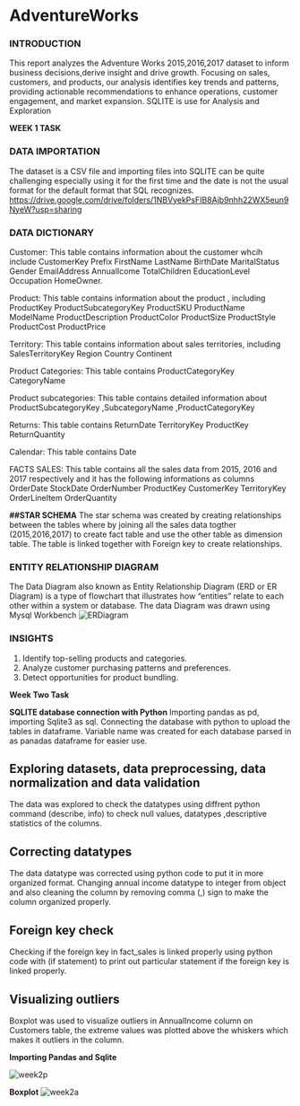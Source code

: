 # AdventureWorks
### INTRODUCTION
This report analyzes the Adventure Works 2015,2016,2017 dataset to inform business decisions,derive insight and drive growth. Focusing on sales, customers, and products, our analysis identifies key trends and patterns, providing actionable recommendations to enhance operations, customer engagement, and market expansion. SQLITE is use for Analysis and Exploration

**WEEK 1 TASK**

### DATA IMPORTATION

The dataset is a CSV file and importing  files into SQLITE can be quite challenging especially using it for the first time and the date  is not the usual format for the default format that SQL recognizes. https://drive.google.com/drive/folders/1NBVyekPsFIB8Ajb9nhh22WX5eun9NyeW?usp=sharing 


### DATA DICTIONARY

Customer: This table contains information about the customer whcih include CustomerKey	Prefix	FirstName	LastName	BirthDate	MaritalStatus	Gender	EmailAddress	AnnualIcome	TotalChildren	EducationLevel	Occupation	HomeOwner.
 
Product: This table contains information about the product , including ProductKey	ProductSubcategoryKey	ProductSKU	ProductName	ModelName	ProductDescription	ProductColor	ProductSize	ProductStyle	ProductCost	ProductPrice

Territory: This table contains information about sales territories, including SalesTerritoryKey	Region	Country	Continent

Product Categories: This table contains ProductCategoryKey	CategoryName

Product subcategories: This table contains detailed information about ProductSubcategoryKey	,SubcategoryName	,ProductCategoryKey

Returns: This table contains ReturnDate	TerritoryKey	ProductKey	ReturnQuantity

Calendar: This table contains Date

FACTS SALES: This table contains  all the sales data from 2015, 2016 and 2017 respectively and it has the following informations as columns OrderDate	StockDate	OrderNumber	ProductKey	CustomerKey	TerritoryKey	OrderLineItem	OrderQuantity

**##STAR SCHEMA**
The star schema was created by creating relationships between the tables where by joining all the sales data togther (2015,2016,2017) to create fact table and use the other table as dimension table. The table is linked together with Foreign key to create relationships.

### ENTITY RELATIONSHIP DIAGRAM

The Data Diagram also known as Entity Relationship Diagram (ERD or ER Diagram) is a type of flowchart that illustrates how “entities” relate to each other within a system or database. The data Diagram was drawn using Mysql Workbench
![ERDiagram](https://github.com/user-attachments/assets/5ef79121-875e-4671-82a2-f8e32d88f50a)


### INSIGHTS

1. Identify top-selling products and categories.
2. Analyze customer purchasing patterns and preferences.
3. Detect opportunities for product bundling.



**Week Two Task**

**SQLITE database connection with Python**
Importing pandas as pd, importing Sqlite3 as sql. Connecting the database with python to upload the tables in  dataframe.
Variable name was created for each database parsed in as panadas dataframe for easier use.

## Exploring datasets, data preprocessing, data normalization and data validation
The data was explored to check the datatypes using diffrent python command (describe, info) to check null values, datatypes ,descriptive statistics of the columns.

## Correcting datatypes
The data datatype was corrected using python code to put it in more organized format. Changing annual income datatype to integer from object and also cleaning the column by removing comma (,) sign to make the column organized properly.

## Foreign key check
Checking if the foreign key in fact_sales is linked properly using python code with (if statement) to print out particular statement if the foreign key is linked properly.

## Visualizing outliers 
Boxplot was used to visualize outliers in AnnualIncome column on Customers table, the extreme values was plotted above the whiskers which makes it outliers in the column.

**Importing Pandas and Sqlite**

![week2p](https://github.com/user-attachments/assets/112b0dba-7b76-404b-9988-c118b922fe24)


**Boxplot**
![week2a](https://github.com/user-attachments/assets/baad40db-6b54-4bcb-8008-0a43fe384945)






